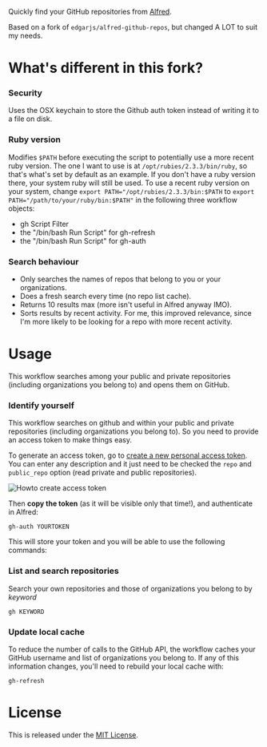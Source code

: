 Quickly find your GitHub repositories from [Alfred](http://www.alfredapp.com/).

Based on a fork of `edgarjs/alfred-github-repos`, but changed A LOT to suit my needs.

# What's different in this fork?

### Security

Uses the OSX keychain to store the Github auth token instead of writing it to a file on disk.

### Ruby version

Modifies `$PATH` before executing the script to potentially use a more recent ruby version. The one I want to use is at `/opt/rubies/2.3.3/bin/ruby`, so that's what's set by default as an example. If you don't have a ruby version there, your system ruby will still be used. To use a recent ruby version on your system, change `export PATH="/opt/rubies/2.3.3/bin:$PATH` to `export PATH="/path/to/your/ruby/bin:$PATH"` in the following three workflow objects:
- gh Script Filter
- the "/bin/bash Run Script" for gh-refresh
- the "/bin/bash Run Script" for gh-auth

### Search behaviour
- Only searches the names of repos that belong to you or your organizations.
- Does a fresh search every time (no repo list cache).
- Returns 10 results max (more isn't useful in Alfred anyway IMO).
- Sorts results by recent activity. For me, this improved relevance, since I'm more likely to be looking for a repo with more recent activity.

# Usage

This workflow searches among your public and private repositories (including organizations you belong to) and opens them on GitHub.

### Identify yourself

This workflow searches on github and within your public and private repositories (including organizations you belong to). So you need to provide an access token to make things easy.

To generate an access token, go to [create a new personal access token](https://github.com/settings/tokens/new). You can enter any description and it just need to be checked the `repo` and `public_repo` option (read private and public repositories).

![Howto create access token](help_create-accesstoken.png)

Then **copy the token** (as it will be visible only that time!), and authenticate in Alfred:

    gh-auth YOURTOKEN

This will store your token and you will be able to use the following commands:

### List and search repositories

Search your own repositories and those of organizations you belong to by *keyword*

    gh KEYWORD

### Update local cache

To reduce the number of calls to the GitHub API, the workflow caches your GitHub username and list of organizations you belong to. If any of this information changes, you'll need to rebuild your local cache with:

    gh-refresh

# License

This is released under the [MIT License](http://opensource.org/licenses/MIT).
